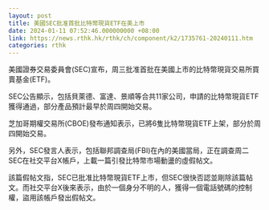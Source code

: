 ```yaml
---
layout: post
title: 美國SEC批准首批比特幣現貨ETF在美上市
date: 2024-01-11 07:52:46.000000000 +08:00
link: https://news.rthk.hk/rthk/ch/component/k2/1735761-20240111.htm
categories: rthk
---
```


美國證券交易委員會(SEC)宣布，周三批准首批在美國上市的比特幣現貨交易所買賣基金(ETF)。

SEC公告顯示，包括貝萊德、富達、景順等合共11家公司，申請的比特幣現貨ETF獲得通過，部分產品預計最早於周四開始交易。

芝加哥期權交易所(CBOE)發布通知表示，已將6隻比特幣現貨ETF上架，部分於周四開始交易。

另外，SEC發言人表示，包括聯邦調查局(FBI)在內的美國當局，正在調查周二SEC在社交平台X帳戶，上載一篇引發比特幣市場動盪的虛假帖文。

該篇假帖文指，SEC已批准比特幣現貨ETF上市，但SEC很快否認並剛除該篇帖文。而社交平台X後來表示，由於一個身分不明的人，獲得一個電話號碼的控制權，盜用該帳戶發出假帖文。
